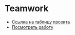 # Teamwork

- [Ссылка на таблицу проекта](https://drive.google.com/open?id=1SK59vbKeepfZCgGNEM9n3QijXoxKnv1QSU-PcEiXXSk)
- [Посмотреть работу](https://andreigubskii.github.io/html_group_8_teamwork_team_5/)
